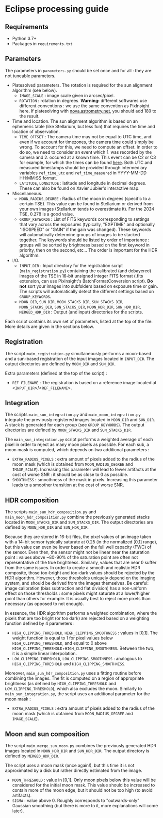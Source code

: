 # Eclipse processing guide

## Requirements

- Python 3.7+
- Packages in `requirements.txt`

## Parameters

The parameters in `parameters.py` should be set once and for all : they are not tuneable parameters.
- Platesolved parameters. The rotation is required for the sun alignment algorithm (see below).
    - `IMAGE_SCALE` : image scale given in arcsec/pixel.
    - `ROTATION` : rotation in degrees. **Warning:** different softwares use different conventions : we use the same convention as PixInsight here. If platesolving with [nova.astrometry.net](nova.astrometry.net), you should add 180 to the result.
- Time and location. The sun alignment algorithm is based on an ephemeris table (like Stellarium, but less fun) that requires the time and location of observation.
    - `TIME_OFFSET` : The camera time may not be equal to UTC time, and even if we account for timezones, the camera time could simply be wrong. To account for this, we need to compute an offset. In order to do so, we need to consider an event which 1. was recorded by the camera and 2. occured at a known time. This event can be C2 or C3 for example, for which the times can be found [here](http://xjubier.free.fr/en/site_pages/solar_eclipses/TSE_2024_GoogleMapFull.html). Both UTC and measured timestamps should be provided through intermediary variables `ref_time_utc` and `ref_time_measured` in YYYY-MM-DD HH:MM:SS format.
    - `LATITUDE`, `LONGITUDE` : latitude and longitude in decimal degrees. These can also be found on Xavier Jubier's interactive map.
- Miscellaneous.
    - `MOON_RADIUS_DEGREE` : Radius of the moon in degrees (specific to a certain TSE). This value can be found in Stellarium or derived from your own images (Stellarium tends to overestimate it). For the 2024 TSE, 0.278 is a good value.
    - `GROUP_KEYWORDS` : List of FITS keywords corresponding to settings that vary across the exposures (typically, "EXPTIME" and optionally "ISOSPEED" or "GAIN" if the gain was changed). These keywords will automatically determine groups of images to be stacked together. The keywords should be listed by order of importance : groups will be sorted by brightness based on the first keyword in priority, then on the second, etc... The order is important for the HDR algorithm.
- I/O.
    - `INPUT_DIR` : Input directory for the registration script (`main_registration.py`) containing the calibrated (and debayered) images of the TSE in 16-bit unsigned integer FITS format (.fits extension, can use PixInsight's BatchFormatConversion script). **Do not** sort your images into subfolders based on exposure time or gain. The scripts will automatically detect the different settings based on `GROUP_KEYWORDS`.
    - `MOON_DIR`, `SUN_DIR`, `MOON_STACKS_DIR`, `SUN_STACKS_DIR`, `MOON_STACKS_DIR`, `SUN_STACKS_DIR`, `MOON_HDR_DIR`, `SUN_HDR_DIR`, `MERGED_HDR_DIR` : Output (and input) directories for the scripts.

Each script contains its own set of parameters, listed at the top of the file. More details are given in the sections below.

## Registration

The script `main_registration.py` simultaneously performs a moon-based and a sun-based registration of the input images located in `INPUT_DIR`. The output directories are defined by `MOON_DIR` and `SUN_DIR`.

Extra parameters (defined at the top of the script) :
- `REF_FILENAME` : The registration is based on a reference image located at <`INPUT_DIR`>/<`REF_FILENAME`>.

## Integration

The scripts `main_sun_integration.py` and `main_moon_integration.py` integrate the previously registered images located in `MOON_DIR` and `SUN_DIR`. A stack is generated for each group (see `GROUP_KEYWORDS`). The output directories are defined by `MOON_STACKS_DIR` and `SUN_STACKS_DIR`.

The `main_sun_integration.py` script performs a weighted average of each pixel in order to reject as many moon pixels as possible. For each sub, a moon mask is computed, which depends on two additional parameters : 
- `EXTRA_RADIUS_PIXELS` : extra amount of pixels added to the radius of the moon mask (which is obtained from `MOON_RADIUS_DEGREE` and `IMAGE_SCALE`). Increasing this parameter will lead to fewer artifacts at the cost of worse SNR : it should be as close to 0 as possible.
- `SMOOTHNESS` : smoothness of the mask in pixels. Increasing this parameter leads to a smoother transition at the cost of worse SNR.

## HDR composition

The scripts `main_sun_hdr_composition.py` and `main_moon_hdr_composition.py` combine the previously generated stacks located in `MOON_STACKS_DIR` and `SUN_STACKS_DIR`. The output directories are defined by `MOON_HDR_DIR` and `SUN_HDR_DIR`.

Because they are stored in 16-bit files, the pixel values of an image taken with a 14-bit sensor typically saturate at 0.25 (in the normalized [0,1] range), but this value can even be lower based on the full well capacity (FWC) of the sensor. Even then, the sensor might not be linear near the saturation point : values above ~80-90% of the saturation point are often not representative of the true brightness. Similarly, values that are near 0 suffer from the same issues. In order to create a smooth and realistic HDR composite, those too-bright and too-dark values should be rejected by the HDR algorithm. However, those thresholds uniquely depend on the imaging system, and should be derived from the images themselves. Be careful: image calibration (bias subtraction and flat division) has a non-uniform effect on those thresholds : some pixels might saturate at a lower/higher point than others for example. It is usually best to reject more pixels than necessary (as opposed to not enough).

In essence, the HDR algorithm performs a weighted combination, where the pixels that are too bright (or too dark) are rejected based on a weighting function defined by 4 parameters :
- `HIGH_CLIPPING_THRESHOLD`, `HIGH_CLIPPING_SMOOTHNESS` : values in [0,1]. The weight function is equal to 1 for pixel values below `HIGH_CLIPPING_THRESHOLD`, and equal to 0 above `HIGH_CLIPPING_THRESHOLD`+`HIGH_CLIPPING_SMOOTHNESS`. Between the two, it is a simple linear interpolation. 
- `LOW_CLIPPING_THRESHOLD`, `LOW_CLIPPING_SMOOTHNESS` : analogous to `HIGH_CLIPPING_THRESHOLD` and `HIGH_CLIPPING_SMOOTHNESS`.

Moreover, `main_sun_hdr_composition.py` uses a fitting routine before combining the images. The fit is computed on a region of appropriate brightness (as defined by `HIGH_CLIPPING_THRESHOLD` and `LOW_CLIPPING_THRESHOLD`), which also excludes the moon. Similarly to `main_sun_integration.py`, the script uses an additional parameter for the moon mask :
- `EXTRA_RADIUS_PIXELS` : extra amount of pixels added to the radius of the moon mask (which is obtained from `MOON_RADIUS_DEGREE` and `IMAGE_SCALE`).

## Moon and sun composition 

The script `main_merge_sun_moon.py` combines the previously generated HDR images located in `MOON_HDR_DIR` and `SUN_HDR_DIR`. The output directory is defined by `MERGED_HDR_DIR`. 

The script uses a moon mask (once again!), but this time it is not approximated by a disk but rather directly estimated from the image. 
- `MOON_THRESHOLD` : value in [0,1]. Only moon pixels below this value will be considered for the initial moon mask. This value should be increased to contain more of the moon edge, but it should not be too high (to avoid artifacts). 
- `SIGMA` : value above 0. Roughly corresponds to "outwards-only" Gaussian smoothing (but there is more to it, more explanations will come later).